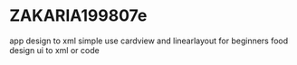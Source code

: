 # ZAKARIA199807e
app design to xml simple use cardview and linearlayout for beginners food design ui to xml or code
